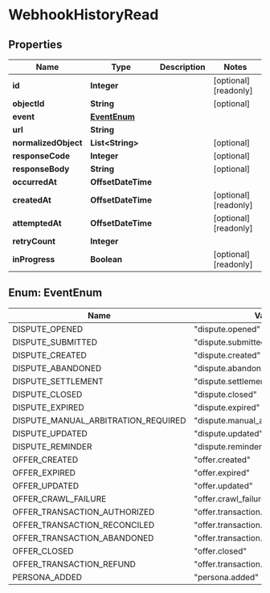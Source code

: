 

# WebhookHistoryRead



## Properties

| Name | Type | Description | Notes |
|------------ | ------------- | ------------- | -------------|
|**id** | **Integer** |  |  [optional] [readonly] |
|**objectId** | **String** |  |  [optional] |
|**event** | [**EventEnum**](#EventEnum) |  |  |
|**url** | **String** |  |  |
|**normalizedObject** | **List&lt;String&gt;** |  |  [optional] |
|**responseCode** | **Integer** |  |  [optional] |
|**responseBody** | **String** |  |  [optional] |
|**occurredAt** | **OffsetDateTime** |  |  |
|**createdAt** | **OffsetDateTime** |  |  [optional] [readonly] |
|**attemptedAt** | **OffsetDateTime** |  |  [optional] [readonly] |
|**retryCount** | **Integer** |  |  |
|**inProgress** | **Boolean** |  |  [optional] [readonly] |



## Enum: EventEnum

| Name | Value |
|---- | -----|
| DISPUTE_OPENED | &quot;dispute.opened&quot; |
| DISPUTE_SUBMITTED | &quot;dispute.submitted&quot; |
| DISPUTE_CREATED | &quot;dispute.created&quot; |
| DISPUTE_ABANDONED | &quot;dispute.abandoned&quot; |
| DISPUTE_SETTLEMENT | &quot;dispute.settlement&quot; |
| DISPUTE_CLOSED | &quot;dispute.closed&quot; |
| DISPUTE_EXPIRED | &quot;dispute.expired&quot; |
| DISPUTE_MANUAL_ARBITRATION_REQUIRED | &quot;dispute.manual_arbitration_required&quot; |
| DISPUTE_UPDATED | &quot;dispute.updated&quot; |
| DISPUTE_REMINDER | &quot;dispute.reminder&quot; |
| OFFER_CREATED | &quot;offer.created&quot; |
| OFFER_EXPIRED | &quot;offer.expired&quot; |
| OFFER_UPDATED | &quot;offer.updated&quot; |
| OFFER_CRAWL_FAILURE | &quot;offer.crawl_failure&quot; |
| OFFER_TRANSACTION_AUTHORIZED | &quot;offer.transaction.authorized&quot; |
| OFFER_TRANSACTION_RECONCILED | &quot;offer.transaction.reconciled&quot; |
| OFFER_TRANSACTION_ABANDONED | &quot;offer.transaction.abandoned&quot; |
| OFFER_CLOSED | &quot;offer.closed&quot; |
| OFFER_TRANSACTION_REFUND | &quot;offer.transaction.refund&quot; |
| PERSONA_ADDED | &quot;persona.added&quot; |



